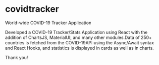 # covidtracker
World-wide COVID-19 Tracker Application

Developed a COVID-19 Tracker/Stats Application using React with the addition of ChartsJS, MaterialUI, and many other modules.Data of 250+ countries is fetched from the COVID-19API using the Async/Await syntax and React Hooks, and statistics is displayed in cards as well as in charts.

Thank you!
